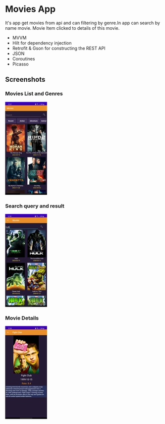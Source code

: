 
# Movies App

It's app get movies from api and can filtering by genre.In app can search by name movie. Movie Item clicked to details of this movie.

+ MVVM
+ Hilt for dependency injection
+ Retrofit & Gson for constructing the REST API
+ JSON
+ Coroutines
+ Picasso 

## Screenshots
### Movies List and Genres
![App Screenshot](https://github.com/ahmedmaherzaitoun/Movies-App/blob/master/sceenshots/movies%20list.jpg?raw=true)

### Search query and result
![App Screenshot](https://github.com/ahmedmaherzaitoun/Movies-App/blob/master/sceenshots/search%20list.jpg?raw=true)

### Movie Details
![App Screenshot](https://github.com/ahmedmaherzaitoun/Movies-App/blob/master/sceenshots/Move%20Details.jpg?raw=true)
